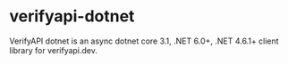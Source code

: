 # verifyapi-dotnet
VerifyAPI dotnet is an async dotnet core 3.1, .NET 6.0+, .NET 4.6.1+ client library for verifyapi.dev.
